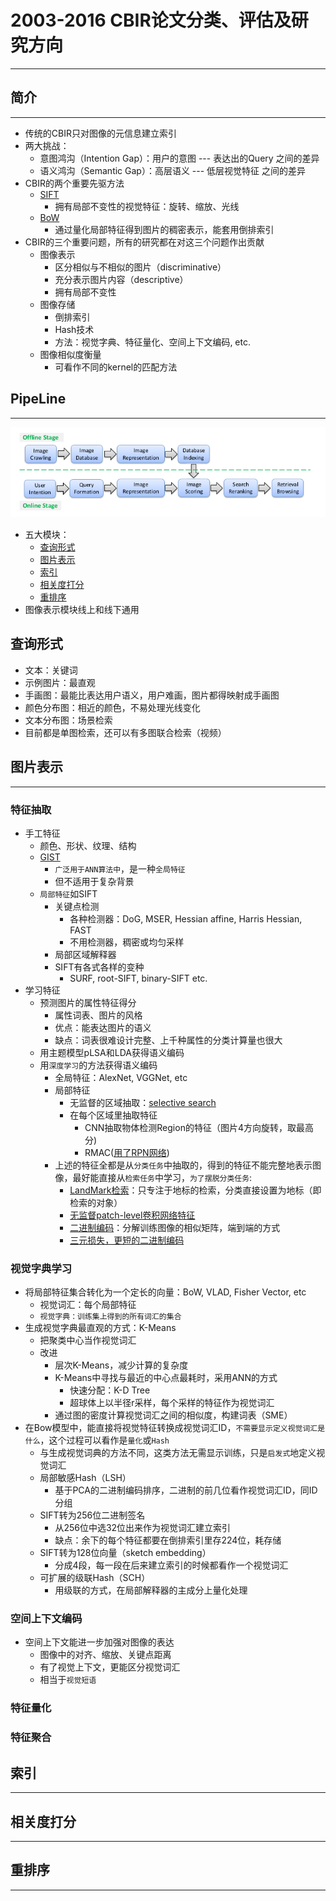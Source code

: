 # 2003-2016 CBIR论文分类、评估及研究方向

---------------------------------
## 简介

---------------------------------

* 传统的CBIR只对图像的元信息建立索引
* 两大挑战：
	* 意图鸿沟（Intention Gap）：用户的意图 --- 表达出的Query 之间的差异
	* 语义鸿沟（Semantic Gap）：高层语义 --- 低层视觉特征 之间的差异
* CBIR的两个重要先驱方法
	* [SIFT](https://www.cs.ubc.ca/~lowe/papers/ijcv04.pdf)
		* 拥有局部不变性的视觉特征：旋转、缩放、光线
	* [BoW](http://www.robots.ox.ac.uk/~vgg/publications/papers/sivic03.pdf)
		* 通过量化局部特征得到图片的稠密表示，能套用倒排索引
* CBIR的三个重要问题，所有的研究都在对这三个问题作出贡献
	* 图像表示
	  * 区分相似与不相似的图片（discriminative）
	  * 充分表示图片内容（descriptive）
	  * 拥有局部不变性
	* 图像存储
	  * 倒排索引
	  * Hash技术
	  * 方法：视觉字典、特征量化、空间上下文编码, etc.
	* 图像相似度衡量
	  * 可看作不同的kernel的匹配方法

## PipeLine

---------------------------------

![RA_stage](./img/RA_stage.png)

* 五大模块：
  * [查询形式](##查询形式)
  * [图片表示](##图片表示)
  * [索引](##索引)
  * [相关度打分](##相关度打分)
  * [重排序](##重排序)
* 图像表示模块线上和线下通用

## 查询形式

* 文本：关键词
* 示例图片：最直观
* 手画图：最能比表达用户语义，用户难画，图片都得映射成手画图
* 颜色分布图：相近的颜色，不易处理光线变化
* 文本分布图：场景检索
* 目前都是单图检索，还可以有多图联合检索（视频）

## 图片表示
---------------------------------

### 特征抽取

* 手工特征
  * 颜色、形状、纹理、结构
  * [GIST](https://ieeexplore.ieee.org/stamp/stamp.jsp?tp=&arnumber=4042704)
    * `广泛用于ANN算法中`，是一种`全局特征`
    * 但不适用于复杂背景
  * `局部特征`如SIFT
    * 关键点检测
      * 各种检测器：DoG, MSER, Hessian affine, Harris Hessian, FAST
      * 不用检测器，稠密或均匀采样
    * 局部区域解释器
    * SIFT有各式各样的变种
      * SURF, root-SIFT, binary-SIFT etc.
* 学习特征
  * 预测图片的属性特征得分
    * 属性词表、图片的风格
    * 优点：能表达图片的语义
    * 缺点：词表很难设计完整、上千种属性的分类计算量也很大
  * 用主题模型pLSA和LDA获得语义编码
  * 用`深度学习`的方法获得语义编码
    * 全局特征：AlexNet, VGGNet, etc
    * 局部特征
      * 无监督的区域抽取：[selective search](http://huppelen.nl/publications/selectiveSearchDraft.pdf)
      * 在每个区域里抽取特征
        * CNN抽取物体检测Region的特征（图片4方向旋转，取最高分)
        * RMAC([用了RPN网络](https://arxiv.org/abs/1604.01325))
    * 上述的特征全都是从`分类任务`中抽取的，得到的特征不能完整地表示图像，最好能直接从`检索任务`中学习，`为了摆脱分类任务`:
      * [LandMark检索](https://arxiv.org/pdf/1404.1777.pdf)：只专注于地标的检索，分类直接设置为地标（即检索的对象）
      * [无监督patch-level卷积网络特征](https://hal.inria.fr/hal-01207966/file/deep_patches.pdf)
      * [二进制编码](https://pdfs.semanticscholar.org/a71d/d6e9a0b1c2b3aee7f8d39446051b6638fa22.pdf)：分解训练图像的相似矩阵，端到端的方式
      * [三元损失，更短的二进制编码](https://arxiv.org/abs/1504.03410)

### 视觉字典学习

* 将局部特征集合转化为一个定长的向量：BoW, VLAD, Fisher Vector, etc
  * 视觉词汇：每个局部特征
  * `视觉字典：训练集上得到的所有词汇的集合`
* 生成视觉字典最直观的方式：K-Means
  * 把聚类中心当作视觉词汇
  * 改进
    * 层次K-Means，减少计算的复杂度
    * K-Means中寻找与最近的中心点最耗时，采用ANN的方式
      * 快速分配：K-D Tree
      * 超球体上以半径r采样，每个采样的特征作为视觉词汇
    * 通过图的密度计算视觉词汇之间的相似度，构建词表（SME）
* 在Bow模型中，能直接将视觉特征转换成视觉词汇ID，`不需要显示定义视觉词汇是什么`，这个过程可以看作是`量化`或`Hash`
  * 与生成视觉词典的方法不同，这类方法无需显示训练，只是`启发式`地定义视觉词汇
  * 局部敏感Hash（LSH）
    * 基于PCA的二进制编码排序，二进制的前几位看作视觉词汇ID，同ID分组
  * SIFT转为256位二进制签名
    * 从256位中选32位出来作为视觉词汇建立索引
    * 缺点：余下的每个特征都要在倒排索引里存224位，耗存储
  * SIFT转为128位向量（sketch embedding）
    * 分成4段，每一段在后来建立索引的时候都看作一个视觉词汇
  * 可扩展的级联Hash（SCH）
    * 用级联的方式，在局部解释器的主成分上量化处理

### 空间上下文编码

* 空间上下文能进一步加强对图像的表达
  * 图像中的对齐、缩放、关键点距离
  * 有了视觉上下文，更能区分视觉词汇
  * 相当于`视觉短语`

### 特征量化

### 特征聚合

## 索引
---------------------------------

## 相关度打分
---------------------------------

## 重排序
---------------------------------



























